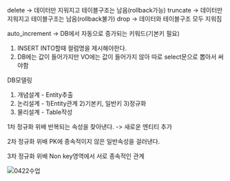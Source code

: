 delete -> 데이터만 지워지고 테이블구조는 남음(rollback가능)
truncate -> 데이터만 지워지고 테이블구조는 남음(rollback불가)
drop -> 데이터와 테이블구조 모두 지워짐

auto_increment -> DB에서 자동으로 증가되는 키워드(기본키 필요)
1. INSERT INTO할때 컬럼명을 제시해야한다.
2. DB에는 값이 들어가지만 VO에는 값이 들어가지 않아 따로 select문으로 뽑아서 써야함

DB모델링
1. 개념설계 - Entity추출
2. 논리설계 - 1)Entity관계
                  2)기본키, 일반키
                  3)정규화
3. 물리설계 - Table작성

1차 정규화 위배
반복되는 속성을 찾아낸다. -> 새로운 엔티티 추가

2차 정규화 위배
PK에 종속적이지 않은 일반속성을 걸러낸다.

3차 정규화 위배
Non key영역에서 서로 종속적인 관계

![0422수업](https://user-images.githubusercontent.com/43941396/138271380-494fba0d-c161-43d6-8f90-9c0e998d220d.png)
